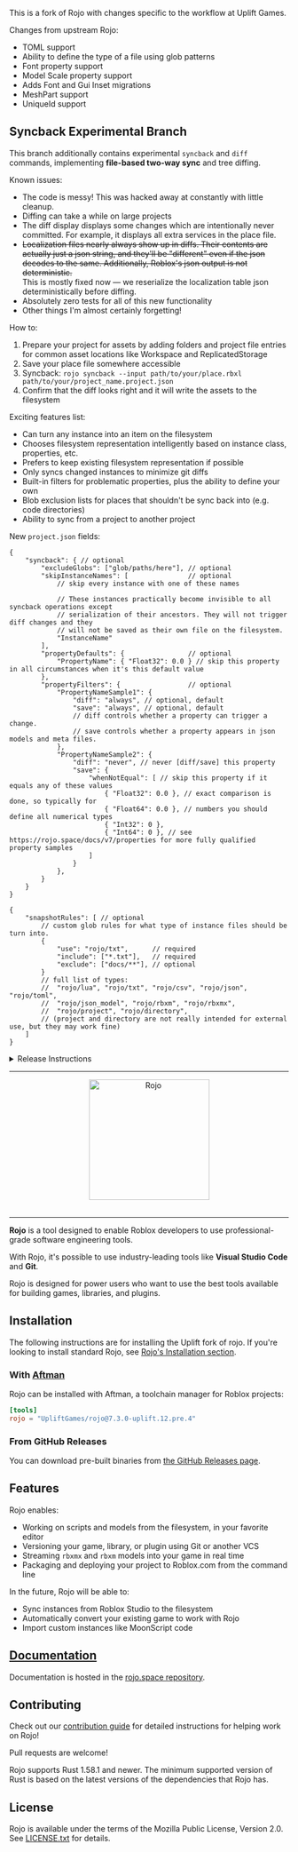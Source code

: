 This is a fork of Rojo with changes specific to the workflow at Uplift Games.

Changes from upstream Rojo:
* TOML support
* Ability to define the type of a file using glob patterns
* Font property support
* Model Scale property support
* Adds Font and Gui Inset migrations
* MeshPart support
* UniqueId support

## Syncback Experimental Branch

This branch additionally contains experimental `syncback` and `diff` commands, implementing **file-based two-way sync** and tree diffing.

Known issues:
- The code is messy! This was hacked away at constantly with little cleanup.
- Diffing can take a while on large projects
- The diff display displays some changes which are intentionally never
  committed. For example, it displays all extra services in the place file.
- ~~Localization files nearly always show up in diffs. Their contents are actually
  just a json string, and they'll be "different" even if the json decodes to the
  same. Additionally, Roblox's json output is not deterministic.~~\
  This is mostly fixed now — we reserialize the localization table json
  deterministically before diffing.
- Absolutely zero tests for all of this new functionality
- Other things I'm almost certainly forgetting!

How to:
1. Prepare your project for assets by adding folders and project file entries for common asset locations like Workspace and ReplicatedStorage
2. Save your place file somewhere accessible
3. Syncback: `rojo syncback --input path/to/your/place.rbxl path/to/your/project_name.project.json`
4. Confirm that the diff looks right and it will write the assets to the filesystem

Exciting features list:
- Can turn any instance into an item on the filesystem
- Chooses filesystem representation intelligently based on instance class,
  properties, etc.
- Prefers to keep existing filesystem representation if possible
- Only syncs changed instances to minimize git diffs
- Built-in filters for problematic properties, plus the ability to define your own
- Blob exclusion lists for places that shouldn't be sync back into (e.g. code directories)
- Ability to sync from a project to another project

New `project.json` fields:

```jsonc
{
    "syncback": { // optional
        "excludeGlobs": ["glob/paths/here"], // optional
        "skipInstanceNames": [               // optional
            // skip every instance with one of these names

            // These instances practically become invisible to all syncback operations except
            // serialization of their ancestors. They will not trigger diff changes and they
            // will not be saved as their own file on the filesystem.
            "InstanceName"
        ],
        "propertyDefaults": {                // optional
            "PropertyName": { "Float32": 0.0 } // skip this property in all circumstances when it's this default value
        },
        "propertyFilters": {                 // optional
            "PropertyNameSample1": {
                "diff": "always", // optional, default
                "save": "always", // optional, default
                // diff controls whether a property can trigger a change.
                // save controls whether a property appears in json models and meta files.
            },
            "PropertyNameSample2": {
                "diff": "never", // never [diff/save] this property
                "save": {
                    "whenNotEqual": [ // skip this property if it equals any of these values
                        { "Float32": 0.0 }, // exact comparison is done, so typically for
                        { "Float64": 0.0 }, // numbers you should define all numerical types
                        { "Int32": 0 },
                        { "Int64": 0 }, // see https://rojo.space/docs/v7/properties for more fully qualified property samples
                    ]
                }
            },
        }
    }
}
```

```jsonc
{
    "snapshotRules": [ // optional
        // custom glob rules for what type of instance files should be turn into.
        {
            "use": "rojo/txt",      // required
            "include": ["*.txt"],   // required
            "exclude": ["docs/**"], // optional
        }
        // full list of types:
        //  "rojo/lua", "rojo/txt", "rojo/csv", "rojo/json", "rojo/toml",
        //  "rojo/json_model", "rojo/rbxm", "rojo/rbxmx",
        //  "rojo/project", "rojo/directory",
        // (project and directory are not really intended for external use, but they may work fine)
    ]
}
```

<details><summary>Release Instructions</summary>

New Uplift Games-specific releases should:
* Be created via [workflow dispatch on the Release action](https://github.com/UpliftGames/rojo/actions/workflows/release.yml)
  ![image](https://user-images.githubusercontent.com/1669436/233771073-ccbd1834-3341-4aeb-91cd-be7b02878b39.png)
  * Be created on the `uplift` branch _(this is our `main`)_
  * Be tagged with an appropriate semver **plus** a pre-release tag in the following format:\
    `v1.2.3-uplift.1`\
    ...where `v1.2.3` is the semver and `uplift.1` increments for each release we make.
    It is acceptable to maintain the release count across semver changes.
  * Once the release action finishes there will be a release draft. Add a changelog and publish it.
    If any release job fails due to aftman github limits, re-run failed jobs.
* Add our changes to `CHANGELOG.md`. If we rebase on a
  new version of Rojo that includes some of our additions, we should list only
  what has changed between upstream Rojo and our fork.
* Where possible, our changes should become PRs to the upstream Rojo repo. When
  we do this, we should include a link to the PR in the changelog entry.

</details>

---

<div align="center">
    <a href="https://rojo.space"><img src="assets/logo-512.png" alt="Rojo" height="217" /></a>
</div>

<div>&nbsp;</div>

<hr />

**Rojo** is a tool designed to enable Roblox developers to use professional-grade software engineering tools.

With Rojo, it's possible to use industry-leading tools like **Visual Studio Code** and **Git**.

Rojo is designed for power users who want to use the best tools available for building games, libraries, and plugins.


## Installation

The following instructions are for installing the Uplift fork of rojo. If
you're looking to install standard Rojo, see [Rojo's Installation
section](https://rojo.space/docs/v7/getting-started/installation/).

### With [Aftman](https://github.com/LPGhatguy/aftman)
Rojo can be installed with Aftman, a toolchain manager for Roblox projects:

```toml
[tools]
rojo = "UpliftGames/rojo@7.3.0-uplift.12.pre.4"
```

### From GitHub Releases
You can download pre-built binaries from [the GitHub Releases page](https://github.com/UpliftGames/rojo/releases).

## Features
Rojo enables:

* Working on scripts and models from the filesystem, in your favorite editor
* Versioning your game, library, or plugin using Git or another VCS
* Streaming `rbxmx` and `rbxm` models into your game in real time
* Packaging and deploying your project to Roblox.com from the command line

In the future, Rojo will be able to:

* Sync instances from Roblox Studio to the filesystem
* Automatically convert your existing game to work with Rojo
* Import custom instances like MoonScript code

## [Documentation](https://rojo.space/docs)
Documentation is hosted in the [rojo.space repository](https://github.com/rojo-rbx/rojo.space).

## Contributing
Check out our [contribution guide](CONTRIBUTING.md) for detailed instructions for helping work on Rojo!

Pull requests are welcome!

Rojo supports Rust 1.58.1 and newer. The minimum supported version of Rust is based on the latest versions of the dependencies that Rojo has.

## License
Rojo is available under the terms of the Mozilla Public License, Version 2.0. See [LICENSE.txt](LICENSE.txt) for details.
